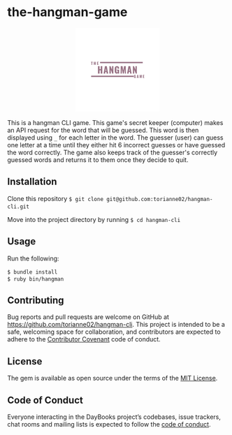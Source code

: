 # the-hangman-game

<p align="center">
  <img src="./images/hangman192-cli.png">
</p>

This is a hangman CLI game. This game's secret keeper (computer) makes an API request for the word that will be guessed. This word is then displayed using `_` for each letter in the word. The guesser (user) can guess one letter at a time until they either hit 6 incorrect guesses or have guessed the word correctly. The game also keeps track of the guesser's correctly guessed words and returns it to them once they decide to quit. 

## Installation

Clone this repository `$ git clone git@github.com:torianne02/hangman-cli.git`

Move into the project directory by running `$ cd hangman-cli`

## Usage

Run the following:
```
$ bundle install
$ ruby bin/hangman
```

## Contributing

Bug reports and pull requests are welcome on GitHub at https://github.com/torianne02/hangman-cli. This project is intended to be a safe, welcoming space for collaboration, and contributors are expected to adhere to the [Contributor Covenant](http://contributor-covenant.org) code of conduct.

## License

The gem is available as open source under the terms of the [MIT License](https://opensource.org/licenses/MIT).

## Code of Conduct

Everyone interacting in the DayBooks project’s codebases, issue trackers, chat rooms and mailing lists is expected to follow the [code of conduct](https://github.com/torianne02/hangman-cli/blob/master/CODE_OF_CONDUCT.md).
